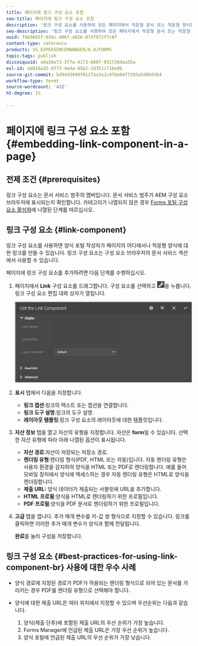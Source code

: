 ```yaml
---
title: 페이지에 링크 구성 요소 포함
seo-title: 페이지에 링크 구성 요소 포함
description: '링크 구성 요소를 사용하여 모든 페이지에서 적응형 문서 또는 적응형 양식을 연결할 수 있습니다.  '
seo-description: '링크 구성 요소를 사용하여 모든 페이지에서 적응형 문서 또는 적응형 양식을 연결할 수 있습니다.  '
uuid: fde56b5f-634c-406f-a026-875f972f7c8f
content-type: reference
products: SG_EXPERIENCEMANAGER/6.4/FORMS
topic-tags: publish
discoiquuid: a4a36e73-3f7a-4173-8807-931f26daa35a
exl-id: eb816a35-0773-4eda-95b2-1d351c71be8b
source-git-commit: bd94d3949f0117aa3e1c9f0e84f7293a5d6b03b4
workflow-type: tm+mt
source-wordcount: '432'
ht-degree: 1%

---
```


# 페이지에 링크 구성 요소 포함{#embedding-link-component-in-a-page}

## 전제 조건 {#prerequisites}

링크 구성 요소는 문서 서비스 범주의 멤버입니다. 문서 서비스 범주가 AEM 구성 요소 브라우저에 표시되는지 확인합니다. 카테고리가 나열되지 않은 경우 [Forms 포털 구성 요소 활성화](/help/forms/using/enabling-forms-portal-components.md)에 나열된 단계를 따르십시오.

## 링크 구성 요소 {#link-component}

링크 구성 요소를 사용하면 양식 포털 작성자가 페이지의 어디에서나 적응형 양식에 대한 링크를 만들 수 있습니다. 링크 구성 요소는 구성 요소 브라우저의 문서 서비스 섹션에서 사용할 수 있습니다.

페이지에 링크 구성 요소를 추가하려면 다음 단계를 수행하십시오.

1. 페이지에서 **Link** 구성 요소를 드래그합니다. 구성 요소를 선택하고 ![cmppr](assets/cmppr.png)을 누릅니다. 링크 구성 요소 편집 대화 상자가 열립니다.

   ![edit-link-component](assets/edit-link-component.png)

1. **표시** 탭에서 다음을 지정합니다.

   * **링크 캡션**:링크의 텍스트 또는 캡션을 연결합니다.
   * **링크 도구 설명**:링크의 도구 설명.
   * **레이아웃 템플릿**:링크 구성 요소의 레이아웃에 대한 템플릿입니다.

1. **자산 정보** 탭을 열고 자산의 유형을 지정합니다. 자산은 **form**&#x200B;일 수 있습니다. 선택한 자산 유형에 따라 아래 나열된 옵션이 표시됩니다.

   * **자산 경로**:자산이 저장되는 저장소 경로.
   * **렌더링 유형**:렌더링 형식(PDF, HTML 또는 자동)입니다. 자동 렌더링 유형은 사용자 환경을 감지하여 양식을 HTML 또는 PDF로 렌더링합니다. 예를 들어 모바일 장치에서 양식에 액세스하는 경우 자동 렌더링 유형은 HTML로 양식을 렌더링합니다.
   * **제출 URL:**   양식 데이터가 제출되는 서블릿에 URL을 추가합니다.
   * **HTML 프로필**:양식을 HTML로 렌더링하기 위한 프로필입니다.
   * **PDF 프로필**:양식을 PDF 문서로 렌더링하기 위한 프로필입니다.

1. **고급** 탭을 엽니다. 추가 매개 변수를 키-값 쌍 형식으로 지정할 수 있습니다. 링크를 클릭하면 이러한 추가 매개 변수가 양식과 함께 전달됩니다.

   **완료**&#x200B;를 눌러 구성을 저장합니다.

## 링크 구성 요소 {#best-practices-for-using-link-component-br} 사용에 대한 우수 사례

* 양식 경로에 지정된 경로가 PDF가 허용되는 렌더링 형식으로 되어 있는 문서를 가리키는 경우 PDF를 렌더링 유형으로 선택해야 합니다.
* 양식에 대한 제출 URL은 여러 위치에서 지정할 수 있으며 우선순위는 다음과 같습니다.

   1. 양식(제출 단추)에 포함된 제출 URL의 우선 순위가 가장 높습니다.
   1. Forms Manager에 언급된 제출 URL은 가장 우선 순위가 높습니다.
   1. 양식 포털에 언급된 제출 URL의 우선 순위가 가장 낮습니다.

